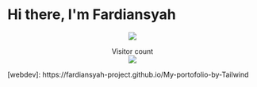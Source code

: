 # Hi there, I'm Fardiansyah 
<p align="center">
<a href=#><img src="contributions.svg"></a>
  </p>
<p align="center"> 
  Visitor count<br>
  <img src="https://profile-counter.glitch.me/fardiansyah-project/count.svg" />
</p>
[webdev]: https://fardiansyah-project.github.io/My-portofolio-by-Tailwind


